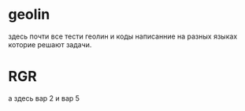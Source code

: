 # geolin

здесь почти все тести геолин и коды написанние на разных языках которие решают задачи. 

# RGR

а здесь вар 2 и вар 5
